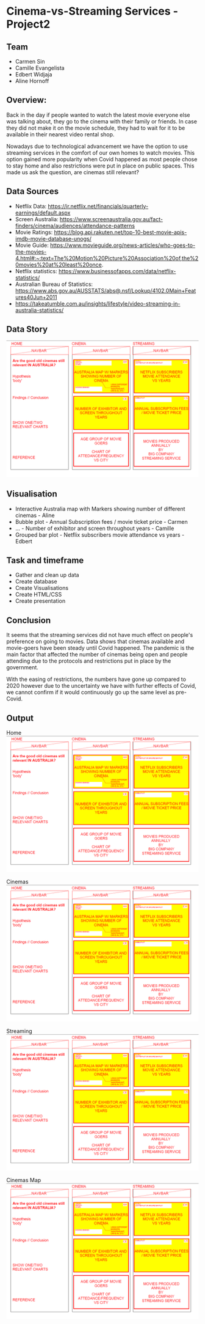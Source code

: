 # Cinema-vs-Streaming Services - Project2 

## Team
* Carmen Sin
* Camille Evangelista
* Edbert Widjaja
* Aline Hornoff

## Overview:
Back in the day if people wanted to watch the latest movie everyone else was talking about, they go to the cinema with their family or friends. In case they did not make it on the movie schedule, they had to wait for it to be available in their nearest video rental shop.

Nowadays due to technological advancement we have the option to use streaming services in the comfort of our own homes to watch movies. This option gained more popularity when Covid happened as most people chose to stay home and also restrictions were put in place on public spaces. This made us ask the question, are cinemas still relevant?

## Data Sources
* Netflix Data: https://ir.netflix.net/financials/quarterly-earnings/default.aspx
* Screen Australia: https://www.screenaustralia.gov.au/fact-finders/cinema/audiences/attendance-patterns
* Movie Ratings: https://blog.api.rakuten.net/top-10-best-movie-apis-imdb-movie-database-unogs/
* Movie Guide: https://www.movieguide.org/news-articles/who-goes-to-the-movies-4.html#:~:text=The%20Motion%20Picture%20Association%20of,the%20movies%20at%20least%20once.
* Netflix statistics: https://www.businessofapps.com/data/netflix-statistics/
* Australian Bureau of Statistics: https://www.abs.gov.au/AUSSTATS/abs@.nsf/Lookup/4102.0Main+Features40Jun+2011
* https://takeatumble.com.au/insights/lifestyle/video-streaming-in-australia-statistics/


## Data Story
![Project Outline](Images/ReadMe/Project_Outline.png)


## Visualisation
* Interactive Australia map with Markers showing number of different cinemas - Aline
* Bubble plot - Annual Subscription fees / movie ticket price - Carmen
* ... - Number of exhibitor and screen throughout years - Camille
* Grouped bar plot - Netflix subscribers movie attendance vs years - Edbert

## Task and timeframe
* Gather and clean up data
* Create database
* Create Visualisations
* Create HTML/CSS
* Create presentation

## Conclusion
It seems that the streaming services did not have much effect on people's preference on going to movies. Data shows that cinemas available and movie-goers have been steady until Covid happened. The pandemic is the main factor that affected the number of cinemas being open and people attending due to the protocols and restrictions put in place by the government.

With the easing of restrictions, the numbers have gone up compared to 2020 however due to the uncertainty we have with further effects of Covid, we cannot confirm if it would continuously go up the same level as pre-Covid.

## Output
Home
![Home](Images/ReadMe/Project_Outline.png)

Cinemas
![Cinemas](Images/ReadMe/Project_Outline.png)

Streaming
![Streaming](Images/ReadMe/Project_Outline.png)

Cinemas Map
![Cinemas Map](Images/ReadMe/Project_Outline.png)








